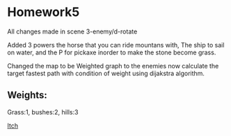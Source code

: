 # Homework5

All changes made in scene 3-enemy/d-rotate

Added 3 powers the horse that you can ride mountans with, The ship to sail on water, and the P for pickaxe inorder to make the stone become grass.

Changed the map to be Weighted graph to the enemies now calculate the target fastest path with condition of weight using dijakstra algorithm.

## Weights:

Grass:1, bushes:2, hills:3

[Itch](https://tornifrog.itch.io/homework5-withdijakstra-3powers)
